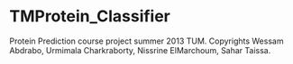 TMProtein_Classifier
====================

Protein Prediction course project summer 2013 TUM. Copyrights Wessam Abdrabo, Urmimala Charkraborty, Nissrine ElMarchoum, Sahar Taissa.
